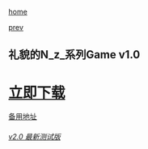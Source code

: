 [home](https://bulaji233.github.io)

[prev](https://bulaji233.github.io/Game)
## 礼貌的N_z_系列Game v1.0
# [立即下载](https://www.mediafire.com/file/50mpsftchbuiup6/%25E7%25A4%25BC%25E8%25B2%258C%25E7%259A%2584N_z_%25E7%25B3%25BB%25E5%2588%2597Game_v1.0.exe/file)

[备用地址](https://betasoft.lanzoui.com/iJPJfssnkyd)

###### [v2.0 最新测试版](https://pan.bdwp.vip/api/v3/file/source/21394/%E7%A4%BC%E8%B2%8C%E7%9A%84%CE%9D_z_%E7%B3%BB%E5%88%97Game%20v2.0%20%CE%B5%E6%B5%8B%E8%AF%95%E7%89%88.exe?sign=yqSzV2FiRkDKOe9--6WK2OHpXfrNFM4rapkMFZSz7S8%3D%3A0)
